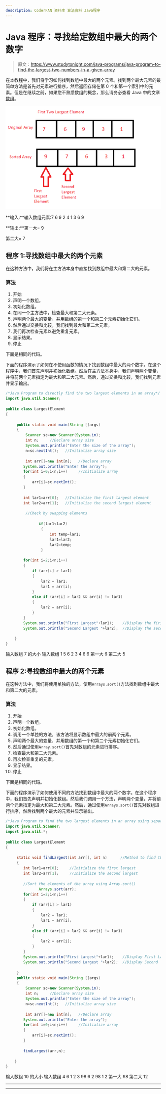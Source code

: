 ```yaml
---
description: CoderFAN 资料库 算法资料 Java程序
---
```


# Java 程序：寻找给定数组中最大的两个数字

> 原文：<https://www.studytonight.com/java-programs/java-program-to-find-the-largest-two-numbers-in-a-given-array>

在本教程中，我们将学习如何找到数组中最大的两个元素。找到两个最大元素的最简单方法是首先对元素进行排序，然后返回存储在第 0 个和第一个索引中的元素。但是在继续之前，如果您不熟悉数组的概念，那么请务必查看 Java 中的文章[数组](https://www.studytonight.com/java/array.php)。

![](img/1b1015d82dd87faa611eb2c7fca6357c.png)

**输入:**输入数组元素:7 6 9 2 4 1 3 6 9

**输出:**第一大= 9

第二大= 7

## 程序 1:寻找数组中最大的两个元素

在这种方法中，我们将在主方法本身中直接找到数组中最大和第二大的元素。

### 算法

1.  开始
2.  声明一个数组。
3.  初始化数组。
4.  在同一个主方法中，检查最大和第二大元素。
5.  声明两个最大的变量，并用数组的第一个和第二个元素初始化它们。
6.  然后通过交换和比较，我们找到最大和第二大元素。
7.  我们再次检查元素以避免重复元素。
8.  显示结果。
9.  停止

下面是相同的代码。

下面的程序演示了如何在不使用函数的情况下找到数组中最大的两个数字。在这个程序中，我们首先声明并初始化数组。然后在主方法本身中，我们声明两个变量，并将前两个元素指定为最大和第二大元素。然后，通过交换和比较，我们找到元素并显示输出。

```java
/*Java Program to directly find the two largest elements in an array*/
import java.util.Scanner;

public class LargestElement
{

     public static void main(String []args)
     {
         Scanner sc=new Scanner(System.in);
         int n;     //Declare array size
         System.out.println("Enter the size of the array");
         n=sc.nextInt();   //Initialize array size

         int arr[]=new int[n];   //Declare array 
        System.out.println("Enter the array");  
        for(int i=0;i<n;i++)     //Initialize array
        {
            arr[i]=sc.nextInt();
        }

        int lar1=arr[0];   //Initialize the first largest element
        int lar2=arr[1];   //Initialize the second largest element

         //Check by swapping elements

               if(lar1<lar2)
                {
                    int temp=lar1;
                    lar1=lar2;
                    lar2=temp;
                }

        for(int i=2;i<n;i++)
        {
            if (arr[i] > lar1)
			{
				lar2 = lar1;
				lar1 = arr[i];
			}
			else if (arr[i] > lar2 && arr[i] != lar1)
			{
				lar2 = arr[i];
			}
        }
        System.out.println("First Largest"+lar1);    //Display the first largest
        System.out.println("Second Largest "+lar2);  //Display the second largest

    }
}
```

输入数组 7 的大小
输入数组 1 5 6 2 3 4 6 6
第一大 6
第二大 5

## 程序 2:寻找数组中最大的两个元素

在这种方法中，我们将使用单独的方法，使用`Arrays.sort()`方法找到数组中最大和第二大的元素。

### 算法

1.  开始
2.  声明一个数组。
3.  初始化数组。
4.  调用一个单独的方法，该方法将显示数组中最大的前两个元素。
5.  声明两个最大的变量，并用数组的第一个和第二个元素初始化它们。
6.  然后通过使用`Array.sort()`首先对数组的元素进行排序。
7.  检查最大和第二大元素。
8.  再次检查重复的元素。
9.  显示结果。
10.  停止

下面是相同的代码。

下面的程序演示了如何使用不同的方法找到数组中最大的两个数字。在这个程序中，我们首先声明并初始化数组。然后我们调用一个方法，声明两个变量，并将前两个元素指定为最大和第二大元素。然后，通过使用`Arrays.sort()`首先对数组进行排序，然后找到两个最大的元素并显示输出。

```java
/*Java Program to find the two largest elements in an array using separate methods*/
import java.util.Scanner;
import java.util.*;

public class LargestElement
{

     static void findLargest(int arr[], int n)      //Method to find the two largest element
     {
        int lar1=arr[0];     //Initialize the first largest
        int lar2=arr[1];     //Initialize the second largest

        //Sort the elements of the array using Array.sort()
               Arrays.sort(arr);
        for(int i=2;i<n;i++)
        {
            if (arr[i] > lar1)
			{
				lar2 = lar1;
				lar1 = arr[i];
			}
			else if (arr[i] > lar2 && arr[i] != lar1)
			{
				lar2 = arr[i];
			}
        }
        System.out.println("First Largest"+lar1);    //Display First Largest
        System.out.println("Second Largest "+lar2);  //Display Second  Largest

     }
     public static void main(String []args)
     {
         Scanner sc=new Scanner(System.in);
         int n;     //Declare array size
         System.out.println("Enter the size of the array");
         n=sc.nextInt();   //Initialize array size

         int arr[]=new int[n];   //Declare array 
        System.out.println("Enter the array");  
        for(int i=0;i<n;i++)     //Initialize array
        {
            arr[i]=sc.nextInt();
        }

        findLargest(arr,n);     

    }
}
```

输入数组 10 的大小
输入数组 4 6 1 2 3 98 6 2 98 1 2
第一大 98
第二大 12

* * *

* * *